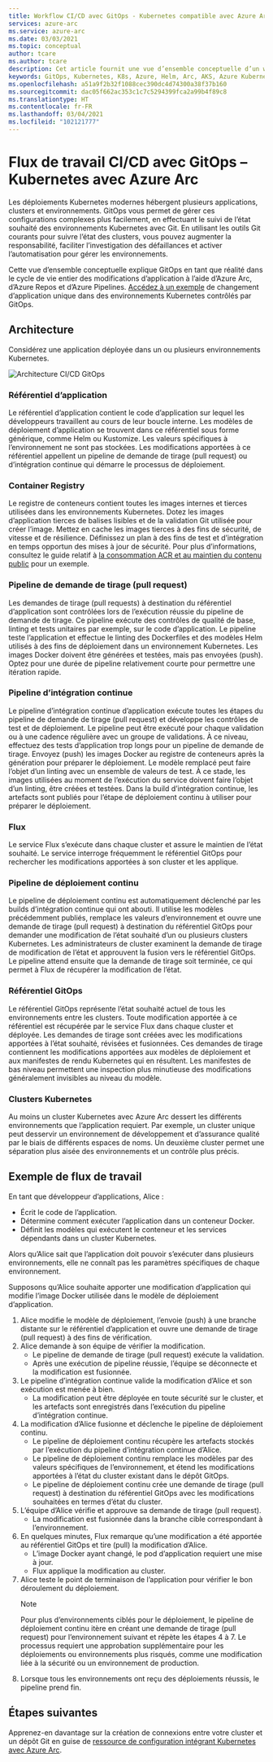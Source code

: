 ```yaml
---
title: Workflow CI/CD avec GitOps - Kubernetes compatible avec Azure Arc
services: azure-arc
ms.service: azure-arc
ms.date: 03/03/2021
ms.topic: conceptual
author: tcare
ms.author: tcare
description: Cet article fournit une vue d’ensemble conceptuelle d’un workflow CI/CD avec GitOps
keywords: GitOps, Kubernetes, K8s, Azure, Helm, Arc, AKS, Azure Kubernetes Service, conteneurs, intégration continue, livraison continue, Azure DevOps
ms.openlocfilehash: a51a9f2b32f1088cec390dc4d74300a38f37b160
ms.sourcegitcommit: dac05f662ac353c1c7c5294399fca2a99b4f89c8
ms.translationtype: HT
ms.contentlocale: fr-FR
ms.lasthandoff: 03/04/2021
ms.locfileid: "102121777"
---
```

# <a name="cicd-workflow-using-gitops---azure-arc-enabled-kubernetes"></a>Flux de travail CI/CD avec GitOps – Kubernetes avec Azure Arc

Les déploiements Kubernetes modernes hébergent plusieurs applications, clusters et environnements. GitOps vous permet de gérer ces configurations complexes plus facilement, en effectuant le suivi de l’état souhaité des environnements Kubernetes avec Git. En utilisant les outils Git courants pour suivre l’état des clusters, vous pouvez augmenter la responsabilité, faciliter l’investigation des défaillances et activer l’automatisation pour gérer les environnements.

Cette vue d’ensemble conceptuelle explique GitOps en tant que réalité dans le cycle de vie entier des modifications d’application à l’aide d’Azure Arc, d’Azure Repos et d’Azure Pipelines. [Accédez à un exemple](#example-workflow) de changement d’application unique dans des environnements Kubernetes contrôlés par GitOps.

## <a name="architecture"></a>Architecture

Considérez une application déployée dans un ou plusieurs environnements Kubernetes.

![Architecture CI/CD GitOps](./media/gitops-arch.png)

### <a name="application-repo"></a>Référentiel d’application
Le référentiel d’application contient le code d’application sur lequel les développeurs travaillent au cours de leur boucle interne. Les modèles de déploiement d’application se trouvent dans ce référentiel sous forme générique, comme Helm ou Kustomize. Les valeurs spécifiques à l’environnement ne sont pas stockées. Les modifications apportées à ce référentiel appellent un pipeline de demande de tirage (pull request) ou d’intégration continue qui démarre le processus de déploiement.
### <a name="container-registry"></a>Container Registry
Le registre de conteneurs contient toutes les images internes et tierces utilisées dans les environnements Kubernetes. Dotez les images d’application tierces de balises lisibles et de la validation Git utilisée pour créer l’image. Mettez en cache les images tierces à des fins de sécurité, de vitesse et de résilience. Définissez un plan à des fins de test et d’intégration en temps opportun des mises à jour de sécurité. Pour plus d’informations, consultez le guide relatif à [la consommation ACR et au maintien du contenu public](https://docs.microsoft.com/azure/container-registry/tasks-consume-public-content) pour un exemple.
### <a name="pr-pipeline"></a>Pipeline de demande de tirage (pull request)
Les demandes de tirage (pull requests) à destination du référentiel d’application sont contrôlées lors de l’exécution réussie du pipeline de demande de tirage. Ce pipeline exécute des contrôles de qualité de base, linting et tests unitaires par exemple, sur le code d’application. Le pipeline teste l’application et effectue le linting des Dockerfiles et des modèles Helm utilisés à des fins de déploiement dans un environnement Kubernetes. Les images Docker doivent être générées et testées, mais pas envoyées (push). Optez pour une durée de pipeline relativement courte pour permettre une itération rapide.
### <a name="ci-pipeline"></a>Pipeline d’intégration continue
Le pipeline d’intégration continue d’application exécute toutes les étapes du pipeline de demande de tirage (pull request) et développe les contrôles de test et de déploiement. Le pipeline peut être exécuté pour chaque validation ou à une cadence régulière avec un groupe de validations. À ce niveau, effectuez des tests d’application trop longs pour un pipeline de demande de tirage. Envoyez (push) les images Docker au registre de conteneurs après la génération pour préparer le déploiement. Le modèle remplacé peut faire l’objet d’un linting avec un ensemble de valeurs de test. À ce stade, les images utilisées au moment de l’exécution du service doivent faire l’objet d’un linting, être créées et testées. Dans la build d’intégration continue, les artefacts sont publiés pour l’étape de déploiement continu à utiliser pour préparer le déploiement.
### <a name="flux"></a>Flux
Le service Flux s’exécute dans chaque cluster et assure le maintien de l’état souhaité. Le service interroge fréquemment le référentiel GitOps pour rechercher les modifications apportées à son cluster et les applique.
### <a name="cd-pipeline"></a>Pipeline de déploiement continu
Le pipeline de déploiement continu est automatiquement déclenché par les builds d’intégration continue qui ont abouti. Il utilise les modèles précédemment publiés, remplace les valeurs d’environnement et ouvre une demande de tirage (pull request) à destination du référentiel GitOps pour demander une modification de l’état souhaité d’un ou plusieurs clusters Kubernetes. Les administrateurs de cluster examinent la demande de tirage de modification de l’état et approuvent la fusion vers le référentiel GitOps. Le pipeline attend ensuite que la demande de tirage soit terminée, ce qui permet à Flux de récupérer la modification de l’état.
### <a name="gitops-repo"></a>Référentiel GitOps
Le référentiel GitOps représente l’état souhaité actuel de tous les environnements entre les clusters. Toute modification apportée à ce référentiel est récupérée par le service Flux dans chaque cluster et déployée. Les demandes de tirage sont créées avec les modifications apportées à l’état souhaité, révisées et fusionnées. Ces demandes de tirage contiennent les modifications apportées aux modèles de déploiement et aux manifestes de rendu Kubernetes qui en résultent. Les manifestes de bas niveau permettent une inspection plus minutieuse des modifications généralement invisibles au niveau du modèle.
### <a name="kubernetes-clusters"></a>Clusters Kubernetes
Au moins un cluster Kubernetes avec Azure Arc dessert les différents environnements que l’application requiert. Par exemple, un cluster unique peut desservir un environnement de développement et d’assurance qualité par le biais de différents espaces de noms. Un deuxième cluster permet une séparation plus aisée des environnements et un contrôle plus précis.
## <a name="example-workflow"></a>Exemple de flux de travail
En tant que développeur d’applications, Alice :
* Écrit le code de l’application.
* Détermine comment exécuter l’application dans un conteneur Docker.
* Définit les modèles qui exécutent le conteneur et les services dépendants dans un cluster Kubernetes.

Alors qu’Alice sait que l’application doit pouvoir s’exécuter dans plusieurs environnements, elle ne connaît pas les paramètres spécifiques de chaque environnement.

Supposons qu’Alice souhaite apporter une modification d’application qui modifie l’image Docker utilisée dans le modèle de déploiement d’application.

1. Alice modifie le modèle de déploiement, l’envoie (push) à une branche distante sur le référentiel d’application et ouvre une demande de tirage (pull request) à des fins de vérification.
2. Alice demande à son équipe de vérifier la modification.
    * Le pipeline de demande de tirage (pull request) exécute la validation.
    * Après une exécution de pipeline réussie, l’équipe se déconnecte et la modification est fusionnée.
3. Le pipeline d’intégration continue valide la modification d’Alice et son exécution est menée à bien.
    * La modification peut être déployée en toute sécurité sur le cluster, et les artefacts sont enregistrés dans l’exécution du pipeline d’intégration continue.
4. La modification d’Alice fusionne et déclenche le pipeline de déploiement continu.
    * Le pipeline de déploiement continu récupère les artefacts stockés par l’exécution du pipeline d’intégration continue d’Alice.
    * Le pipeline de déploiement continu remplace les modèles par des valeurs spécifiques de l’environnement, et étend les modifications apportées à l’état du cluster existant dans le dépôt GitOps.
    * Le pipeline de déploiement continu crée une demande de tirage (pull request) à destination du référentiel GitOps avec les modifications souhaitées en termes d’état du cluster.
5. L’équipe d’Alice vérifie et approuve sa demande de tirage (pull request).
    * La modification est fusionnée dans la branche cible correspondant à l’environnement.
6. En quelques minutes, Flux remarque qu’une modification a été apportée au référentiel GitOps et tire (pull) la modification d’Alice.
    * L’image Docker ayant changé, le pod d’application requiert une mise à jour.
    * Flux applique la modification au cluster.
7. Alice teste le point de terminaison de l’application pour vérifier le bon déroulement du déploiement.
   > [!NOTE]
   > Pour plus d’environnements ciblés pour le déploiement, le pipeline de déploiement continu itère en créant une demande de tirage (pull request) pour l’environnement suivant et répète les étapes 4 à 7. Le processus requiert une approbation supplémentaire pour les déploiements ou environnements plus risqués, comme une modification liée à la sécurité ou un environnement de production.
8.  Lorsque tous les environnements ont reçu des déploiements réussis, le pipeline prend fin.

## <a name="next-steps"></a>Étapes suivantes
Apprenez-en davantage sur la création de connexions entre votre cluster et un dépôt Git en guise de [ressource de configuration intégrant Kubernetes avec Azure Arc](./conceptual-configurations.md).
